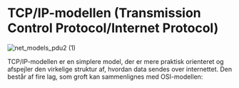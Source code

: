 
<h1> TCP/IP-modellen (Transmission Control Protocol/Internet Protocol) </h1>

![net_models_pdu2 (1)](https://github.com/user-attachments/assets/4a5422d7-58fe-45f2-be69-07548cfe7e9f)

<p> TCP/IP-modellen er en simplere model, der er mere praktisk orienteret og afspejler den virkelige struktur af, hvordan data sendes over internettet. Den består af fire lag, som groft kan sammenlignes med OSI-modellen: </p>

<h2> </h2>


